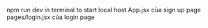 npm run dev in terminal to start local host
App.jsx của sign up page
pages/login.jsx của login page

